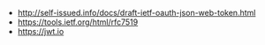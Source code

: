 
- http://self-issued.info/docs/draft-ietf-oauth-json-web-token.html
- https://tools.ietf.org/html/rfc7519
- https://jwt.io